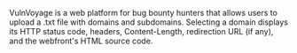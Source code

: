 VulnVoyage is a web platform for bug bounty hunters that allows users to upload a .txt file with domains and subdomains. Selecting a domain displays its HTTP status code, headers, Content-Length, redirection URL (if any), and the webfront's HTML source code.
